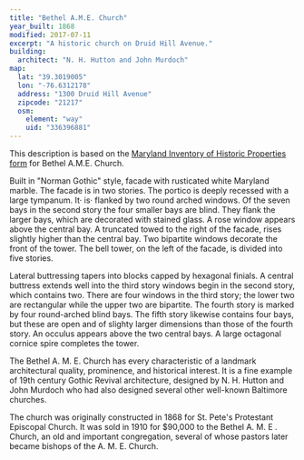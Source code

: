 ```yaml
---
title: "Bethel A.M.E. Church"
year_built: 1868
modified: 2017-07-11
excerpt: "A historic church on Druid Hill Avenue."
building:
  architect: "N. H. Hutton and John Murdoch"
map:
  lat: "39.3019005"
  lon: "-76.6312178"
  address: "1300 Druid Hill Avenue"
  zipcode: "21217"
  osm:
    element: "way"
    uid: "336396881"
---
```


This description is based on the [Maryland Inventory of Historic Properties form](https://mht.maryland.gov/secure/Medusa/PDF/Baltimore%20City/B-123.pdf) for Bethel A.M.E. Church.

Built in "Norman Gothic" style, facade with rusticated white Maryland marble. The facade is in two stories. The portico is deeply recessed with a large tympanum. It· is· flanked by two round arched windows. Of the seven bays in the second story the four smaller bays are blind. They flank the larger bays, which are decorated with stained glass. A rose window appears above the central bay. A truncated towed to the right of the facade, rises slightly higher than the central bay. Two bipartite windows decorate the front of the tower. The bell tower, on the left of the facade, is divided into five stories.

Lateral buttressing tapers into blocks capped by hexagonal finials. A central buttress extends well into the third story windows begin in the second story, which contains two. There are four windows in the third story; the lower two are rectangular while the upper two are bipartite. The fourth story is marked by four round-arched blind bays. The fifth story likewise contains four bays, but these are open and of slighty larger dimensions than those of the fourth story. An occulus appears above the two central bays. A large octagonal cornice spire completes the tower.

The Bethel A. M. E. Church has every characteristic of a landmark architectural quality, prominence, and historical interest. It is a fine example of 19th century Gothic Revival architecture, designed by N. H. Hutton and John Murdoch who had also designed several other well-known Baltimore churches.

The church was originally constructed in 1868 for St. Pete's Protestant Episcopal Church. It was sold in 1910 for $90,000 to the Bethel A. M. E . Church, an old and important congregation, several of whose pastors later became bishops of the A. M. E. Church.
